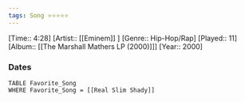 ```yaml
---
tags: Song ⭐⭐⭐⭐⭐ 
---
```

[Time:: 4:28]
[Artist:: [[Eminem]] ]
[Genre:: Hip-Hop/Rap]
[Played:: 11]
[Album:: [[The Marshall Mathers LP (2000)]]]
[Year:: 2000]
### Dates
````dataview
TABLE Favorite_Song
WHERE Favorite_Song = [[Real Slim Shady]]
````